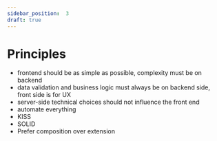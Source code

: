 ```yaml
---
sidebar_position:  3
draft: true
---
```

# Principles
- frontend should be as simple as possible, complexity must be on backend
- data validation and business logic must always be on backend side, front side is for UX
- server-side technical choices should not influence the front end
- automate everything
- KISS
- SOLID
- Prefer composition over extension